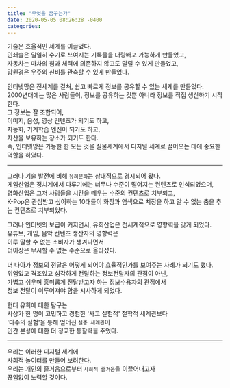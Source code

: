 ```yaml
---
title: "무엇을 꿈꾸는가"
date: 2020-05-05 08:26:28 -0400
categories:
---
```

기술은 효율적인 세계를 이끌었다.  
인쇄술은 일일히 수기로 쓰여지는 기록물을 대량배포 가능하게 만들었고,  
자동차는 마차의 힘과 체력에 의존하지 않고도 달릴 수 있게 만들었고,  
망원경은 우주의 신비를 관측할 수 있게 만들었다.  
  
인터넷망은 전세계를 걸쳐, 쉽고 빠르게 정보를 공유할 수 있는 세계를 만들었다.  
2000년대에는 많은 사람들이, 정보를 공유하는 것뿐 아니라 정보를 직접 생산하기 시작한다.  
그 정보는 잘 조합되어,  
이미지, 음성, 영상 컨텐츠가 되기도 하고,  
자동화, 기계학습 엔진이 되기도 하고,  
자산을 보유하는 장소가 되기도 한다.  
즉, 인터넷망은 가능한 한 모든 것을 실물세계에서 디지털 세계로 끌어오는 데에 중요한 역할을 하였다.  
  
  ---
  
그러나 기술 발전에 비해 `유희문화`는 상대적으로 경시되어 왔다.  
게임산업은 정치계에서 다루기에는 너무나 수준이 떨어지는 컨텐츠로 인식되었으며,  
영화산업은 그저 사람들을 시간을 떼우는 수준의 컨텐츠로 치부되고,  
K-Pop은 관심받고 싶어하는 10대들이 화장과 염색으로 치장을 하고 알 수 없는 춤을 추는 컨텐츠로 치부되었다.  
  
그러나 인터넷의 보급이 커지면서, 유희산업은 전세계적으로 영향력을 갖게 되었다.  
유튜브, 게임, 음악 컨텐츠 생산자의 영향력은  
이루 말할 수 없는 소비자가 생겨나면서  
더이상은 무시할 수 없는 수준으로 올라섰다.  
  
더 나아가 정보의 전달은 어떻게 되어야 효율적인가를 보여주는 사례가 되기도 했다.  
위엄있고 격조있고 심각하게 전달하는 정보전달자의 관점이 아닌,  
가볍고 쉬우며 흥미롭게 전달받고자 하는 정보수용자의 관점에서  
정보 전달이 이루어져야 함을 시사하게 되었다.  
  
현대 유희에 대한 탐구는  
사상가 한 명이 고민하고 경험한 '사고 실험적' 철학적 세계관보다  
'다수의 실험'을 통해 얻어진 `실증 세계관`이  
인간 본성에 대한 더 정교한 통찰력을 주었다.  
  
  ---
  
우리는 이러한 디지털 세계에  
사회적 놀이터를 만들어 보려한다.  
우리는 개인의 즐거움으로부터 `사회적 즐거움`을 이끌어내고자  
끊임없이 노력할 것이다.  
